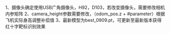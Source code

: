 1、摄像头确定使用USB广角摄像头，H92，D103，若改变摄像头，需要修改相机内参矩阵
2、camera_height参数需要修改，（odom_pos.z + #parameter）根据飞机实际身高调整补偿值
3、最新模型为best_0909.pt，可更新至最新版本获得红十字靶标识别效果
